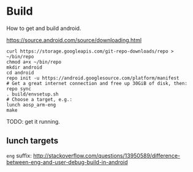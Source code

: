 # Build

How to get and build android.

<https://source.android.com/source/downloading.html>

    curl https://storage.googleapis.com/git-repo-downloads/repo > ~/bin/repo
    chmod a+x ~/bin/repo
    mkdir android
    cd android
    repo init -u https://android.googlesource.com/platform/manifest
    # Get a great internet connection and free up 30GiB of disk, then:
    repo sync
    . build/envsetup.sh
    # Choose a target, e.g.:
    lunch aosp_arm-eng
    make

TODO: get it running.

## lunch targets

`eng` suffix: http://stackoverflow.com/questions/13950589/difference-between-eng-and-user-debug-build-in-android
